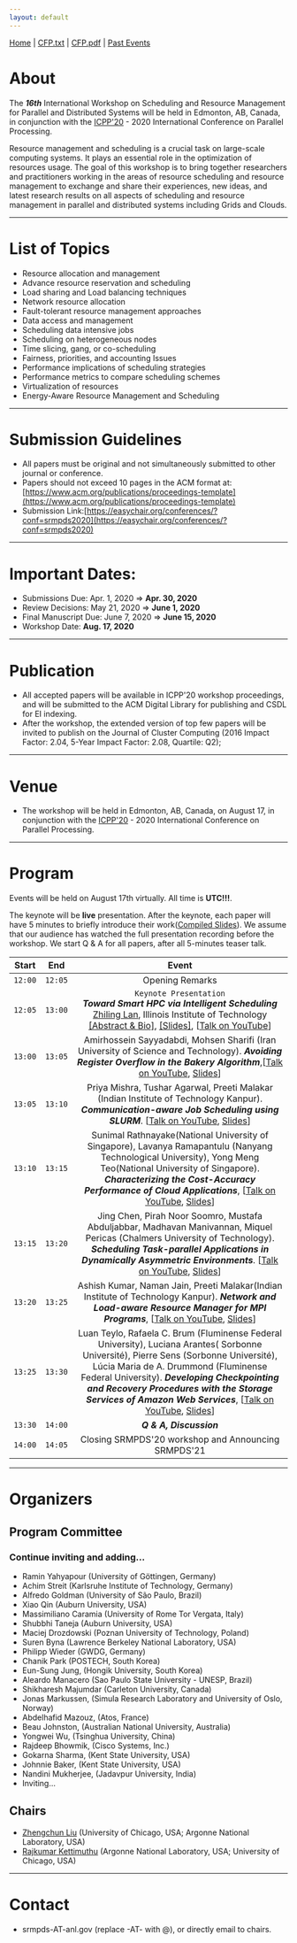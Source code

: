 ```yaml
---
layout: default
---
```

[Home](index.html) | <a href="doc/CFP-2020-16th-SRMPDS.txt" target="_blank">CFP.txt</a> | <a href="doc/CFP-2020-16th-SRMPDS.pdf" target="_blank">CFP.pdf</a> | [Past Events](past.html)

# About
The ___16th___ International Workshop on Scheduling and Resource Management for Parallel and Distributed Systems will be held in Edmonton, AB, Canada, in conjunction with the [ICPP'20](https://jnamaral.github.io/icpp20/) - 2020 International Conference on Parallel Processing.

Resource management and scheduling is a crucial task on large-scale computing systems. It plays an essential role in the optimization of resources usage. The goal of this workshop is to bring together researchers and practitioners working in the areas of resource scheduling and resource management to exchange and share their experiences, new ideas, and latest research results on all aspects of scheduling and resource management in parallel and distributed systems including Grids and Clouds.

---
# List of Topics
* Resource allocation and management
* Advance resource reservation and scheduling
* Load sharing and Load balancing techniques
* Network resource allocation
* Fault-tolerant resource management approaches
* Data access and management
* Scheduling data intensive jobs
* Scheduling on heterogeneous nodes
* Time slicing, gang, or co-scheduling
* Fairness, priorities, and accounting Issues
* Performance implications of scheduling strategies
* Performance metrics to compare scheduling schemes
* Virtualization of resources
* Energy-Aware Resource Management and Scheduling

---
# Submission Guidelines
* All papers must be original and not simultaneously submitted to other journal or conference. 
* Papers should not exceed 10 pages in the ACM format at: [https://www.acm.org/publications/proceedings-template](https://www.acm.org/publications/proceedings-template)
* Submission Link:[https://easychair.org/conferences/?conf=srmpds2020](https://easychair.org/conferences/?conf=srmpds2020)

---
# Important Dates:
* Submissions Due:        Apr. 1, 2020 => __Apr. 30, 2020__
* Review Decisions:       May  21, 2020 => __June 1, 2020__ 
* Final Manuscript Due:   June 7, 2020 => __June 15, 2020__
* Workshop Date:          __Aug. 17, 2020__

---
# Publication
* All accepted papers will be available in ICPP'20 workshop proceedings, and will be submitted to the ACM Digital Library for publishing and CSDL for EI indexing.
* After the workshop, the extended version of top few papers will be invited to publish on the Journal of Cluster Computing (2016 Impact Factor: 2.04, 5-Year Impact Factor: 2.08, Quartile: Q2);  

---
# Venue
* The workshop will be held in Edmonton, AB, Canada, on August 17, in conjunction with the [ICPP'20](https://jnamaral.github.io/icpp20/) - 2020 International Conference on Parallel Processing.

---
# Program
Events will be held on August 17th virtually. All time is **UTC!!!**. 

The keynote will be **live** presentation. After the keynote, each paper will have 5 minutes to briefly introduce their work([Compiled Slides](./doc/pitch-slides.pdf)). We assume that our audience has watched the full presentation recording before the workshop. We start Q & A for all papers, after all 5-minutes teaser talk. 

| __Start__ | __End__ |                          __Event__                           |
| :-------: | :-----: | :----------------------------------------------------------: |
|  `12:00`  | `12:05` |                       Opening Remarks                        |
|  `12:05`  | `13:00` | `Keynote Presentation` <br> ___Toward Smart HPC via Intelligent Scheduling___ <br> [Zhiling Lan](http://www.cs.iit.edu/~zlan/), Illinois Institute of Technology <br> <a href="./doc/SRMPDS-2020-keynote-abstract.pdf" target="_blank">[Abstract & Bio]</a>, <a href="./doc/SRMPDS-2020-keynote-slides.pdf" target="_blank">[Slides]</a>, [[Talk on YouTube](https://youtu.be/GSMKWHhu6u0)]|
|  `13:00`  | `13:05` | Amirhossein Sayyadabdi, Mohsen Sharifi (Iran University of Science and Technology). ___Avoiding Register Overflow in the Bakery Algorithm___,[[Talk on YouTube](https://youtu.be/nKQ4wwJ3550), [Slides](https://jnamaral.github.io/icpp20/slides/Sayyadabdi_Avoiding.pdf)] |
|  `13:05`   | `13:10`  | Priya Mishra, Tushar Agarwal, Preeti Malakar (Indian Institute of Technology Kanpur). ___Communication-aware Job Scheduling using SLURM___. [[Talk on YouTube](https://youtu.be/h5KQ1v3bWAQ), [Slides](https://jnamaral.github.io/icpp20/slides/Mishra_Communication.pdf)] |
|  `13:10`   | `13:15`  | Sunimal Rathnayake(National University of Singapore), Lavanya Ramapantulu (Nanyang Technological University), Yong Meng Teo(National University of Singapore). ___Characterizing the Cost-Accuracy Performance of Cloud Applications___, [[Talk on YouTube](https://youtu.be/MXdpaOUZCB4), [Slides](https://jnamaral.github.io/icpp20/slides/Rathnayake_Characterizing.pdf)] |
|  `13:15`   | `13:20` | Jing Chen, Pirah Noor Soomro, Mustafa Abduljabbar, Madhavan Manivannan, Miquel Pericas (Chalmers University of Technology). ___Scheduling Task-parallel Applications in Dynamically Asymmetric Environments___. [[Talk on YouTube](https://youtu.be/loTGtJQzvwk), [Slides](https://jnamaral.github.io/icpp20/slides/Chen_Scheduling.pdf)] |
|  `13:20`   | `13:25` | Ashish Kumar, Naman Jain, Preeti Malakar(Indian Institute of Technology Kanpur). ___Network and Load-aware Resource Manager for MPI Programs___, [[Talk on YouTube](https://youtu.be/5ZqNsWkX4-E), [Slides](https://jnamaral.github.io/icpp20/slides/Kumar_Network.pdf)] |
|  `13:25`   | `13:30` | Luan Teylo, Rafaela C. Brum (Fluminense Federal University), Luciana Arantes( Sorbonne Université), Pierre Sens (Sorbonne Université), Lúcia Maria de A. Drummond (Fluminense Federal University). ___Developing Checkpointing and Recovery  Procedures with the  Storage Services of Amazon Web Services___, [[Talk on YouTube](https://youtu.be/R8OmnhRNlIc), [Slides](https://jnamaral.github.io/icpp20/slides/Teylo_Developing.pdf)] |
|  `13:30`   | `14:00` | ___Q & A, Discussion___ |
|  `14:00`  | `14:05` |     Closing SRMPDS'20 workshop and Announcing SRMPDS'21      |

---
# Organizers
## Program Committee
### Continue inviting and adding...
* Ramin Yahyapour (University of Göttingen, Germany)
* Achim Streit (Karlsruhe Institute of Technology, Germany)
* Alfredo Goldman (University of São Paulo, Brazil)
* Xiao Qin (Auburn University, USA)
* Massimiliano Caramia (University of Rome Tor Vergata, Italy)
* Shubbhi Taneja (Auburn University, USA)
* Maciej Drozdowski (Poznan University of Technology, Poland)
* Suren Byna (Lawrence Berkeley National Laboratory, USA)
* Philipp Wieder (GWDG, Germany)
* Chanik Park (POSTECH, South Korea)
* Eun-Sung Jung, (Hongik University, South Korea)
* Aleardo Manacero (Sao Paulo State University - UNESP, Brazil)
* Shikharesh Majumdar (Carleton University, Canada)
* Jonas Markussen, (Simula Research Laboratory and University of Oslo, Norway)
* Abdelhafid Mazouz, (Atos, France)
* Beau Johnston, (Australian National University, Australia)
* Yongwei Wu, (Tsinghua University, China)
* Rajdeep Bhowmik, (Cisco Systems, Inc.)
* Gokarna Sharma, (Kent State University, USA)
* Johnnie Baker, (Kent State University, USA)
* Nandini Mukherjee, (Jadavpur University, India)
* Inviting...

## Chairs
* [Zhengchun Liu](https://lzhengchun.github.io/) (University of Chicago, USA; Argonne National Laboratory, USA)
* [Rajkumar Kettimuthu](http://mcs.anl.gov/~kettimut/) (Argonne National Laboratory, USA; University of Chicago, USA)

---
# Contact
* srmpds-AT-anl.gov (replace -AT- with @), or directly email to chairs. 
